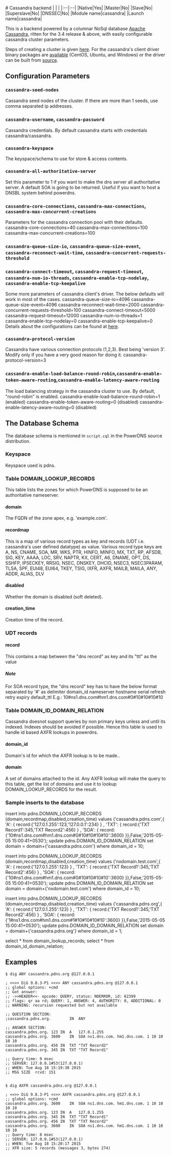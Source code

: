 # Cassandra backend
|&nbsp;|&nbsp;|
|:--|:--|
|Native|Yes|
|Master|No|
|Slave|No|
|Superslave|No|
|DNSSEC|No|
|Module name|cassandra|
|Launch name|cassandra|

This is a backend powered by a columnar NoSql database [Apache Cassandra](http://cassandra.apache.org/), ritten for the 3.4 release & above, with easily configurable cassandra cluster parameters.

Steps of creating a cluster is given [here](http://wiki.apache.org/cassandra/GettingStarted).
For the cassandra's client driver binary packages are [available](http://downloads.datastax.com/cpp-driver/) (CentOS, Ubuntu, and Windows) or the driver can be built from [source](http://datastax.github.io/cpp-driver/topics/building/).

## Configuration Parameters

### `cassandra-seed-nodes`
Cassandra seed nodes of the cluster. If there are more than 1 seeds, use comma separated ip addresses.

### `cassandra-username`, `cassandra-password`
Cassandra credentials. By default cassandra starts with credentials cassandra/cassandra.

### `cassandra-keyspace`
The keyspace/schema to use for store & access contents.

### `cassandra-all-authoritative-server`
Set this parameter to 1 if you want to make the dns server all authoritative server. A default SOA is going to be returned. Useful if you want to host a DNSBL system behind powerdns.

### `cassandra-core-connections`, `cassandra-max-connections`, `cassandra-max-concurrent-creations`
Parameters for the cassandra connection pool with their defaults.
cassandra-core-connections=40
cassandra-max-connections=100
cassandra-max-concurrent-creations=100

### `cassandra-queue-size-io`, `cassandra-queue-size-event`, `cassandra-reconnect-wait-time`, `cassandra-concurrent-requests-threshold`
### `cassandra-connect-timeout`, `cassandra-request-timeout`, `cassandra-num-io-threads`, `cassandra-enable-tcp-nodelay`, `cassandra-enable-tcp-keepalive`
Some more parameters of cassandra client's driver. The below defaults will work in most of the cases.
cassandra-queue-size-io=4096
cassandra-queue-size-event=4096
cassandra-reconnect-wait-time=2000
cassandra-concurrent-requests-threshold=100
cassandra-connect-timeout=5000
cassandra-request-timeout=12000
cassandra-num-io-threads=1
cassandra-enable-tcp-nodelay=0
cassandra-enable-tcp-keepalive=0
Details about the configurations can be found at [here](http://datastax.github.io/cpp-driver/api/CassCluster/).

### `cassandra-protocol-version`
Cassandra have various connection protocols (1,2,3). Best being 'version 3'. Modify only if you have a very good reason for doing it.
cassandra-protocol-version=3

### `cassandra-enable-load-balance-round-robin`,`cassandra-enable-token-aware-routing`,`cassandra-enable-latency-aware-routing`
The load balancing strategy in the cassandra cluster to use. By default, "round-robin" is enabled.
cassandra-enable-load-balance-round-robin=1   (enabled)
cassandra-enable-token-aware-routing=0        (disabled)
cassandra-enable-latency-aware-routing=0      (disabled)

## The Database Schema
The database schema is mentioned in `script.cql` in the PowerDNS source distribution. 

### Keyspace
Keyspace used is pdns.

### Table DOMAIN\_LOOKUP\_RECORDS
This table lists the zones for which PowerDNS is supposed to be an authoritative nameserver.

#### domain
The FQDN of the zone apex, e.g. 'example.com'.

#### recordmap
This is a map of various record types as key and records (UDT i.e. cassandra's user defined datatype) as value.
Various record type keys are
A, NS, CNAME, SOA, MR, WKS, PTR, HINFO, MINFO, MX, TXT, RP, AFSDB, SIG, KEY, AAAA, LOC, SRV, NAPTR, KX,
CERT, A6, DNAME, OPT, DS, SSHFP, IPSECKEY, RRSIG, NSEC, DNSKEY, DHCID, NSEC3, NSEC3PARAM,
TLSA, SPF, EUI48, EUI64, TKEY, TSIG, IXFR, AXFR, MAILB, MAILA, ANY, ADDR, ALIAS, DLV

#### disabled
Whether the domain is disabled (soft deleted).

#### creation\_time
Creation time of the record.

### UDT records

#### record
This contains a map between the "dns record" as key and its "ttl" as the value
##### Note
For SOA record type, the "dns record" key has to have the below format separated by '#' as delimiter
domain_id nameserver	hostname    serial refresh retry expiry default_ttl
E.g.:
10#ns1.dns.com#hm1.dns.com#0#10#10#10#10


### Table DOMAIN\_ID\_DOMAIN\_RELATION
Cassandra doesnot support queries by non primary keys unless and until its indexed. Indexes should be avoided if possible.
Hence this table is used to handle id based AXFR lookups in powerdns.

#### domain_id
Domain's id for which the AXFR lookup is to be made..

#### domain
A set of domains attached to the id.
Any AXFR lookup will make the query to this table, get the list of domains and use it to lookup DOMAIN\_LOOKUP\_RECORDS for the result.

### Sample inserts to the database

insert into pdns.DOMAIN_LOOKUP_RECORDS (domain,recordmap,disabled,creation_time) values ('cassandra.pdns.com',{ 'A': { record:{'127.0.1.255':123,'127.0.0.1':234} } , 'TXT': { record:{'TXT Record1':345,'TXT Record2':456} } , 'SOA': { record:{'10#ns1.dns.com#hm1.dns.com#0#10#10#10#10':3600} }},False,'2015-05-05 15:00:41+0530');
update pdns.DOMAIN_ID_DOMAIN_RELATION set domain = domain+{'cassandra.pdns.com'} where domain_id = 10;

insert into pdns.DOMAIN_LOOKUP_RECORDS (domain,recordmap,disabled,creation_time) values ('nxdomain.test.com',{ 'A': { record:{'127.0.1.255':123} } , 'TXT': { record:{'TXT Record1':345,'TXT Record2':456} } , 'SOA': { record:{'10#ns1.dns.com#hm1.dns.com#0#10#10#10#10':3600} }},False,'2015-05-05 15:00:41+0530');
update pdns.DOMAIN_ID_DOMAIN_RELATION set domain = domain+{'nxdomain.test.com'} where domain_id = 10;

insert into pdns.DOMAIN_LOOKUP_RECORDS (domain,recordmap,disabled,creation_time) values ('cassandra.pdns.org',{ 'A': { record:{'127.0.1.255':123} } , 'TXT': { record:{'TXT Record1':345,'TXT Record2':456} } , 'SOA': { record:{'1#ns1.dns.com#hm1.dns.com#1#10#10#10#10':3600} }},False,'2015-05-05 15:00:41+0530');
update pdns.DOMAIN_ID_DOMAIN_RELATION set domain = domain+{'cassandra.pdns.org'} where domain_id = 1;

select * from domain_lookup_records;
select * from domain_id_domain_relation;

## Examples

```
$ dig ANY cassandra.pdns.org @127.0.0.1

; <<>> DiG 9.8.3-P1 <<>> ANY cassandra.pdns.org @127.0.0.1
;; global options: +cmd
;; Got answer:
;; ->>HEADER<<- opcode: QUERY, status: NOERROR, id: 62399
;; flags: qr aa rd; QUERY: 1, ANSWER: 4, AUTHORITY: 0, ADDITIONAL: 0
;; WARNING: recursion requested but not available

;; QUESTION SECTION:
;cassandra.pdns.org.		IN	ANY

;; ANSWER SECTION:
cassandra.pdns.org.	123	IN	A	127.0.1.255
cassandra.pdns.org.	3600	IN	SOA	ns1.dns.com. hm1.dns.com. 1 10 10 10 10
cassandra.pdns.org.	456	IN	TXT	"TXT Record2"
cassandra.pdns.org.	345	IN	TXT	"TXT Record1"

;; Query time: 9 msec
;; SERVER: 127.0.0.1#53(127.0.0.1)
;; WHEN: Tue Aug 18 15:19:38 2015
;; MSG SIZE  rcvd: 151


$ dig AXFR cassandra.pdns.org @127.0.0.1

; <<>> DiG 9.8.3-P1 <<>> AXFR cassandra.pdns.org @127.0.0.1
;; global options: +cmd
cassandra.pdns.org.	3600	IN	SOA	ns1.dns.com. hm1.dns.com. 1 10 10 10 10
cassandra.pdns.org.	123	IN	A	127.0.1.255
cassandra.pdns.org.	345	IN	TXT	"TXT Record1"
cassandra.pdns.org.	456	IN	TXT	"TXT Record2"
cassandra.pdns.org.	3600	IN	SOA	ns1.dns.com. hm1.dns.com. 1 10 10 10 10
;; Query time: 8 msec
;; SERVER: 127.0.0.1#53(127.0.0.1)
;; WHEN: Tue Aug 18 15:20:17 2015
;; XFR size: 5 records (messages 3, bytes 274)
```